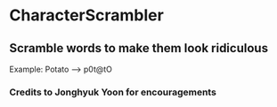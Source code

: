 # CharacterScrambler
## Scramble words to make them look ridiculous
Example: Potato --> p0t@tO
### Credits to Jonghyuk Yoon for encouragements